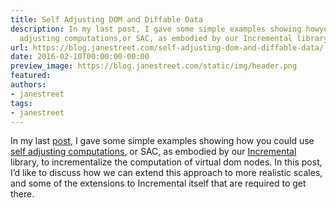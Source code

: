 ```yaml
---
title: Self Adjusting DOM and Diffable Data
description: In my last post, I gave some simple examples showing howyou could useself
  adjusting computations,or SAC, as embodied by our Incremental library, toincrementa...
url: https://blog.janestreet.com/self-adjusting-dom-and-diffable-data/
date: 2016-02-10T00:00:00-00:00
preview_image: https://blog.janestreet.com/static/img/header.png
featured:
authors:
- janestreet
tags:
- janestreet
---
```


<p>In my last <a href="https://blog.janestreet.com/self-adjusting-dom/">post</a>, I gave some simple examples showing how
you could use
<a href="http://www.umut-acar.org/self-adjusting-computation">self adjusting computations</a>,
or SAC, as embodied by our <a href="https://blog.janestreet.com/introducing-incremental/">Incremental</a> library, to
incrementalize the computation of virtual dom nodes. In this post, I&rsquo;d like to
discuss how we can extend this approach to more realistic scales, and some of
the extensions to Incremental itself that are required to get there.</p>


